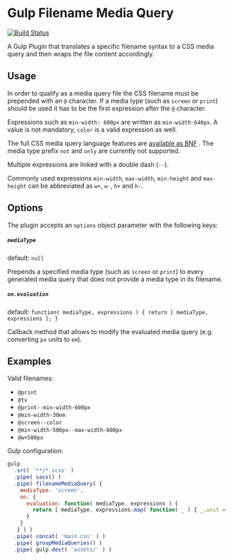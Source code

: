 # Gulp Filename Media Query

[![Build Status](https://travis-ci.org/Taig/gulp-filename-media-query.svg?branch=master)](https://travis-ci.org/Taig/gulp-filename-media-query)

A Gulp Plugin that translates a specific filename syntax to a CSS media query and then wraps the file content accordingly.

## Usage

In order to qualify as a media query file the CSS filename must be prepended with an `@` character. If a media type (such as `screen` or `print`) should be used it has to be the first expression after the `@` character.

Expressions such as `min-width: 600px` are written as `min-width-640px`. A value is not mandatory, `color` is a valid expression as well.

The full CSS media query language features are [available as BNF](https://developer.mozilla.org/en-US/docs/Web/Guide/CSS/Media_queries#Pseudo-BNF_(for_those_of_you_that_like_that_kind_of_thing)) . The media type prefix `not` and `only` are currently not supported.

Multiple expressions are linked with a double dash (`--`).

Commonly used expressions `min-width`, `max-width`, `min-height` and `max-height` can be abbreviated as `w+`, `w-`, `h+` and `h-`.

## Options

The plugin accepts an `options` object parameter with the following keys:

##### `mediaType`
default: `null`

Prepends a specified media type (such as `screen` or `print`) to every generated media query that does not provide a media type in its filename.

##### `on.evaluation`
default: `function( mediaType, expressions ) { return [ mediaType, expressions ]; }`

Callback method that allows to modify the evaluated media query (e.g. converting `px` units to `em`).

## Examples

Valid filenames:

- `@print`
- `@tv`
- `@print--min-width-600px`
- `@min-width-30em`
- `@screen--color`
- `@min-width-500px--max-width-800px`
- `@w+500px`

Gulp configuration:

```js
gulp
  .src( '**/*.scss' )
  .pipe( sass() )
  .pipe( filenameMediaQuery( {
    mediaType: 'screen',
    on: {
      evaluation: function( mediaType, expressions ) {
        return [ mediaType, expressions.map( function( _ ) { _.unit = 'em'; } ) ]
      }
    }
   } ) )
  .pipe( concat( 'main.css' ) )
  .pipe( groupMediaQueries() )
  .pipe( gulp.dest( 'assets/' ) )
```
